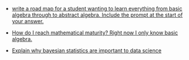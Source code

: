 * [write a road map for a student wanting to learn everything from basic algebra through to abstract algebra. Include the prompt at the start of your answer.](http://jackwatt.com/chatGPT/abstract_algebra_road_map)

* [How do I reach mathematical maturity? Right now I only know basic algebra.](http://jackwatt.com/chatGPT/mathematical_maturity)

* [Explain why bayesian statistics are important to data science](http://jackwatt.com/chatGPT/why_are_bayesian_statistics_important)
